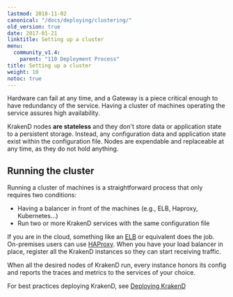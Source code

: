 ```yaml
---
lastmod: 2018-11-02
canonical: "/docs/deploying/clustering/"
old_version: true
date: 2017-01-21
linktitle: Setting up a cluster
menu:
  community_v1.4:
    parent: "110 Deployment Process"
title: Setting up a cluster
weight: 10
notoc: true
---
```

Hardware can fail at any time, and a Gateway is a piece critical enough to have redundancy of the service. Having a cluster of machines operating the service assures high availability.

KrakenD nodes **are stateless** and they don't store data or application state to a persistent storage. Instead, any configuration data and application state exist within the configuration file. Nodes are expendable and replaceable at any time, as they do not hold anything.

## Running the cluster
Running a cluster of machines is a straightforward process that only requires two conditions:

- Having a balancer in front of the machines (e.g., ELB, Haproxy, Kubernetes...)
- Run two or more KrakenD services with the same configuration file

If you are in the cloud, something like an [ELB](https://aws.amazon.com/elasticloadbalancing) or equivalent does the job. On-premises users can use [HAProxy](http://www.haproxy.org/). When you have your load balancer in place, register all the KrakenD instances so they can start receiving traffic.

When all the desired nodes of KrakenD run, every instance honors its config and reports the traces and metrics to the services of your choice.

For best practices deploying KrakenD, see [Deploying KrakenD](/docs/v1.4/deploying/)
